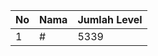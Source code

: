 | No | Nama            | Jumlah Level |
|----|-----------------|--------------|
| 1  | #    |    5339        |
